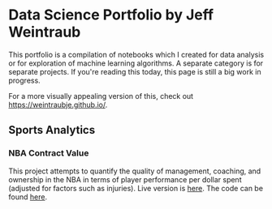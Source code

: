 # Data Science Portfolio by Jeff Weintraub

This portfolio is a compilation of notebooks which I created for data analysis or for exploration of machine learning algorithms. A separate category is for separate projects. If you're reading this today, this page is still a big work in progress.

For a more visually appealing version of this, check out https://weintraubje.github.io/.

## Sports Analytics

### NBA Contract Value

This project attempts to quantify the quality of management, coaching, and ownership in the NBA in terms of player performance per dollar spent (adjusted for factors such as injuries). Live version is [here](x). The code can be found [here](x).
